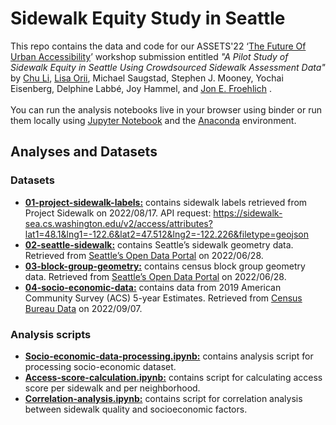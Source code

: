 # Sidewalk Equity Study in Seattle
This repo contains the data and code for our ASSETS'22 ‘[The Future Of Urban Accessibility](https://accessiblecities.github.io/UrbanAccess2022/)’ workshop submission entitled <i>"A Pilot Study of Sidewalk Equity in Seattle Using Crowdsourced Sidewalk Assessment Data"</i> by <a href="https://www.chu-li.me/"> Chu Li</a>, <a href="https://lisaorii.github.io/"> Lisa Orii</a>, Michael Saugstad, Stephen J. Mooney, Yochai Eisenberg, Delphine Labbé, Joy Hammel, and <a href="https://jonfroehlich.github.io/"> Jon E. Froehlich</a> .
<br>
<br>You can run the analysis notebooks live in your browser using binder or run them locally using <a href="https://jupyter.org/">Jupyter Notebook</a> and the <a href="https://www.anaconda.com">Anaconda</a> environment.

## Analyses and Datasets
### Datasets
- **[01-project-sidewalk-labels:](/seattle/datasets/01-project-sidewalk-labels)** contains sidewalk labels retrieved from Project Sidewalk on 2022/08/17. API request: https://sidewalk-sea.cs.washington.edu/v2/access/attributes?lat1=48.1&lng1=-122.6&lat2=47.512&lng2=-122.226&filetype=geojson
- **[02-seattle-sidewalk:](/seattle/datasets/02-seattle-sidewalk)** contains Seattle’s sidewalk geometry data. Retrieved from [Seattle’s Open Data Portal](https://data-seattlecitygis.opendata.arcgis.com/datasets/ee6d0642d2a04e35892d0eab77d971d6_2/about) on 2022/06/28.
- **[03-block-group-geometry:](/seattle/datasets/03-block-group-geometry)** contains census block group geometry data. Retrieved from [Seattle’s Open Data Portal](https://data-seattlecitygis.opendata.arcgis.com/datasets/e5f0eabd10d54d63a0534d27217d702a_3/about)
on 2022/06/28.
- **[04-socio-economic-data:](/seattle/datasets/04-socio-economic-data)** contains data from 2019 American Community Survey (ACS) 5-year Estimates. Retrieved from [Census Bureau Data](https://data.census.gov/cedsci/table?g=0500000US53033&d=ACS%205-Year%20Estimates%20Detailed%20Tables) on 2022/09/07.

### Analysis scripts
- **[Socio-economic-data-processing.ipynb:](/seattle/socio-economic-data-processing.ipynb)** contains analysis script for processing socio-economic dataset.
- **[Access-score-calculation.ipynb:](/seattle/access-score-calculation.ipynb)** contains script for calculating access score per sidewalk and per neighborhood. 
- **[Correlation-analysis.ipynb:](/seattle/Correlation-analysis.ipynb)** contains script for correlation analysis between sidewalk quality and socioeconomic factors.
